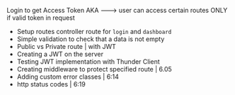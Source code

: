 Login to get Access Token AKA  ---> user can access certain routes ONLY if valid token in request
- Setup routes controller route for `login` and `dashboard`
- Simple validation to check that a data is not empty
- Public vs Private route | with JWT
- Creating a JWT on the server
- Testing JWT implementation with Thunder Client
- Creating middleware to protect specified route | 6.05
- Adding custom error classes | 6:14
- http status codes | 6:19